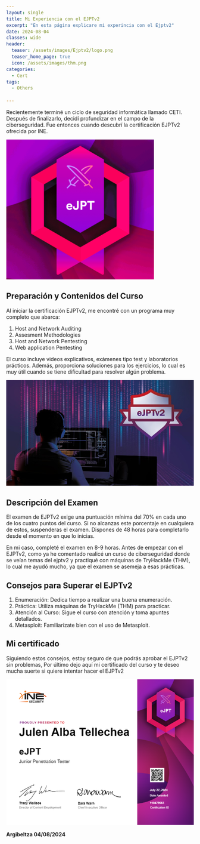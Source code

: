 ```yaml
---
layout: single
title: Mi Experiencia con el EJPTv2
excerpt: "En esta página explicare mi experincia con el Ejptv2"
date: 2024-08-04
classes: wide
header:
  teaser: /assets/images/Ejptv2/logo.png 
  teaser_home_page: true
  icon: /assets/images/thm.png
categories:
  - Cert
tags:
  - Others
  
---
```


Recientemente terminé un ciclo de seguridad informática llamado CETI. Después de finalizarlo, decidí profundizar en el campo de la ciberseguridad. Fue entonces cuando descubrí la certificación EJPTv2 ofrecida por INE.

![](/assets/images/Ejptv2/logo.png)

## Preparación y Contenidos del Curso

Al iniciar la certificación EJPTv2, me encontré con un programa muy completo que abarca:

  1. Host and Network Auditing
  2. Assesment Methodologies
  3. Host and Network Pentesting 
  4. Web application Pentesting

El curso incluye videos explicativos, exámenes tipo test y laboratorios prácticos. Además, proporciona soluciones para los ejercicios, lo cual es muy útil cuando se tiene dificultad para resolver algún problema.

![](/assets/images/Ejptv2/1.jpg)

## Descripción del Examen

El examen de EJPTv2 exige una puntuación mínima del 70% en cada uno de los cuatro puntos del curso. Si no alcanzas este porcentaje en cualquiera de estos, suspenderas el examen. Dispones de 48 horas para completarlo desde el momento en que lo inicias.

En mi caso, completé el examen en 8-9 horas. Antes de empezar con el EJPTv2, como ya he comentado realicé un curso de ciberseguridad donde se veían temas del ejptv2 y practiqué con máquinas de TryHackMe (THM), lo cual me ayudó mucho, ya que el examen se asemeja a esas prácticas.

## Consejos para Superar el EJPTv2

  1. Enumeración: Dedica tiempo a realizar una buena enumeración.
  2. Práctica: Utiliza máquinas de TryHackMe (THM) para practicar.
  3. Atención al Curso: Sigue el curso con atención y toma apuntes detallados.
  4. Metasploit: Familiarízate bien con el uso de Metasploit.

## Mi certificado

Siguiendo estos consejos, estoy seguro de que podrás aprobar el EJPTv2 sin problemas, Por último dejo aquí mi certificado del curso y te deseo mucha suerte si quiere intentar hacer el EJPTv2

![](/assets/images/Ejptv2/Cert.PNG)

 **Argibeltza 04/08/2024**

